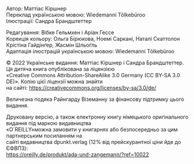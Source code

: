 <!--
SPDX-FileCopyrightText: 2022 Matthias Kirschner

SPDX-License-Identifier: CC-BY-SA-3.0-DE
-->
Автор: Маттіас Кіршнер\
Переклад українською мовою: Wiedemanni Tõlkebüroo\
Ілюстрації: Сандра Брандштеттер

Редагування: Вібке Гельмхен і Аріан Гессе\
Корекція кольору: Ольга Бірюкова, Ноемі Саркані, Наталі Скаттолон Крістіна Гайдінґер, Жасмін Шльоґль\
Адаптація ілюстрацій українською мовою: Wiedemanni Tõlkebüroo

© 2022 Українське видання: Маттіас Кіршнер і Сандра Брандштеттер. Ця дитяча книга опублікована за ліцензією\
«Creative Commons Attribution-ShareAlike 3.0 Germany (CC BY-SA 3.0 DE)». Копію цієї ліцензії можна знайти\
на сайті: https://creativecommons.org/licenses/by-sa/3.0/de/

Величезна подяка Райнгарду Віземанну за фінансову підтримку цього видання.

Друковану версію, а також електронну книгу німецького оригінального видання під маркою видавництва\
«O´REILLY»можна замовити у книгарнях або безпосередньо за цим партнерським посиланням на\
сайті видавництва dpunkt.verlag (12% від прейскурантної ціни йде до ЄФВПЗ):\
https://oreilly.de/produkt/ada-und-zangemann/?ref=10022
